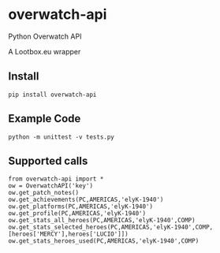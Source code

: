 # overwatch-api
Python Overwatch API

A Lootbox.eu wrapper

## Install

    pip install overwatch-api

## Example Code

    python -m unittest -v tests.py

## Supported calls

    from overwatch-api import *
    ow = OverwatchAPI('key')
    ow.get_patch_notes()
    ow.get_achievements(PC,AMERICAS,'elyK-1940')
    ow.get_platforms(PC,AMERICAS,'elyK-1940')
    ow.get_profile(PC,AMERICAS,'elyK-1940')
    ow.get_stats_all_heroes(PC,AMERICAS,'elyK-1940',COMP)
    ow.get_stats_selected_heroes(PC,AMERICAS,'elyK-1940',COMP,[heroes['MERCY'],heroes['LUCIO']])
    ow.get_stats_heroes_used(PC,AMERICAS,'elyK-1940',COMP)
